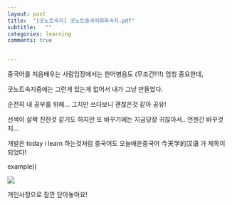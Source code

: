 ```yaml
---
layout: post
title:  "[굿노트속지] 굿노트중국어회화속지.pdf"
subtitle:   ""
categories: learning 
comments: true


---
```










중국어를 처음배우는 사람입장에서는 한어병음도 (무조건!!!!) 엄청 중요한데,

굿노트속지중에는 그런게 있는게 없어서 내가 그냥 만들었다.

순전히 내 공부를 위해... 그치만 쓰다보니 괜찮은것 같아 공유!



선색이 살짝 진한것 같기도 하지만 또 바꾸기에는 지금당장 귀찮아서.. 언젠간 바꾸것지...



개발은 today i learn 하는것처럼 중국어도 오늘배운중국어 今天学的汉语 가 제목이 되었다!





example))

![](/assets/img/chineseTIL.jpg)





개인사정으로 잠깐 닫아놓아요!
